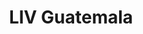 ---
thumbnail: /images/brokers-and-realtors/portfolio/liv-guatemala/thumbnail.jpg
title: LIV Guatemala
credit: ATV
order: 9
slides:
  - image: /images/brokers-and-realtors/portfolio/liv-guatemala/slide-1.jpg
    proportion: video
  - image: /images/brokers-and-realtors/portfolio/liv-guatemala/slide-2.jpg
    proportion: video
  - image: /images/brokers-and-realtors/portfolio/liv-guatemala/slide-3.jpg
    proportion: video
  - image: /images/brokers-and-realtors/portfolio/liv-guatemala/slide-4.jpg
    proportion: video
  - image: /images/brokers-and-realtors/portfolio/liv-guatemala/slide-5.jpg
    proportion: video
---
